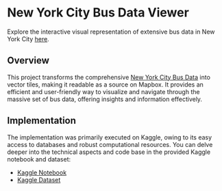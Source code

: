 # New York City Bus Data Viewer

Explore the interactive visual representation of extensive bus data in New York City [here](https://masaishi.github.io/new-york-bus-data-viewer).

## Overview

This project transforms the comprehensive [New York City Bus Data](https://www.kaggle.com/stoney71/new-york-city-transport-statistics) into vector tiles, making it readable as a source on Mapbox. It provides an efficient and user-friendly way to visualize and navigate through the massive set of bus data, offering insights and information effectively.

## Implementation

The implementation was primarily executed on Kaggle, owing to its easy access to databases and robust computational resources. You can delve deeper into the technical aspects and code base in the provided Kaggle notebook and dataset:

- [Kaggle Notebook](https://www.kaggle.com/code/masaishi/convert-newyork-bus-data-to-vecter-tile/notebook)
- [Kaggle Dataset](https://www.kaggle.com/datasets/masaishi/newyorkbusesvectertile/data)